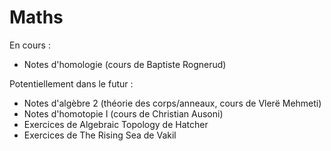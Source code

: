 # Maths

En cours :
- Notes d'homologie (cours de Baptiste Rognerud)

Potentiellement dans le futur :
- Notes d'algèbre 2 (théorie des corps/anneaux, cours de Vlerë Mehmeti)
- Notes d'homotopie I (cours de Christian Ausoni)
- Exercices de Algebraic Topology de Hatcher
- Exercices de The Rising Sea de Vakil
